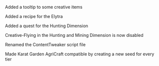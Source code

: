 Added a tooltip to some creative items

Added a recipe for the Elytra

Added a quest for the Hunting Dimension

Creative-Flying in the Hunting and Mining Dimension is now disabled

Renamed the ContentTweaker script file

Made Karat Garden AgriCraft compatible by creating a new seed for every tier
